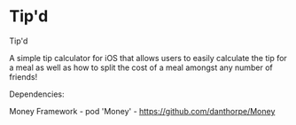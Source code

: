 # Tip'd

Tip'd

A simple tip calculator for iOS that allows users to easily calculate the tip for a meal as well as how to split the cost of a meal amongst any number of friends!


Dependencies:

Money Framework - pod 'Money' - https://github.com/danthorpe/Money
